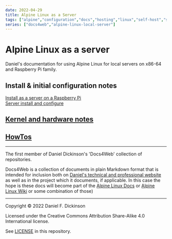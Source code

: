 ```yaml
---
date: 2022-04-29
title: Alpine Linux as a Server
tags: ["alpine","configuration","docs","hosting","linux","self-host","sysadmin-devops","raspberry-pi","sbc"]
series: ["docs4web","alpine-linux-local-server"]
---
```


# Alpine Linux as a server

Daniel's documentation for using Alpine Linux for local servers on x86-64 and Raspberry Pi family.

## 

## Install & initial configuration notes

[Install as a server on a Raspberry Pi](install-on-raspberry-pi/_index.md)  
[Server install and configure](./Home/ServerInstallConfig.md)  

[Kernel and hardware notes](kernel-and-hardware-notes/_index.md)
-----------------------------------------------------------

[HowTos](howtos/_index.md)
---------------------------

--------

The first member of Daniel Dickinson's 'Docs4Web' collection of repositories.

Docs4Web is a collection of documents in plain Markdown format that is intended for inclusion both on [Daniel's technical and professional website](https://www.wildtechgarden.ca/) as well as in the project which it documents, if applicable. In this case the hope is these docs will become part of the [Alpine Linux Docs](https://docs.alpinelinux.org/) or [Alpine Linux Wiki](https://wiki.alpinelinux.org/) or some combination of those)

--------

Copyright © 2022 Daniel F. Dickinson

Licensed under the Creative Commons Attribution Share-Alike 4.0 International license.

See [LICENSE](../LICENSE) in this repository.
